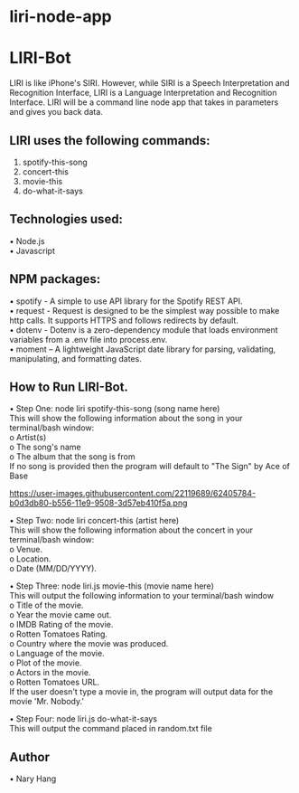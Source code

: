 # liri-node-app

# LIRI-Bot

LIRI is like iPhone's SIRI. However, while SIRI is a Speech Interpretation and Recognition Interface, LIRI is a Language Interpretation and Recognition Interface. LIRI will be a command line node app that takes in parameters and gives you back data.

## LIRI uses the following commands:
1.	spotify-this-song
2.	concert-this
3.	movie-this
4.	do-what-it-says

## Technologies used:
•	Node.js  
•	Javascript  

## NPM packages:
•	spotify - A simple to use API library for the Spotify REST API.  
•	request - Request is designed to be the simplest way possible to make http calls. It supports HTTPS and follows redirects by default.  
•	dotenv - Dotenv is a zero-dependency module that loads environment variables from a .env file into process.env.  
•	moment – A lightweight JavaScript date library for parsing, validating, manipulating, and formatting dates.   

## How to Run LIRI-Bot.  

•	Step One: node liri spotify-this-song (song name here)  
This will show the following information about the song in your terminal/bash window:   
o	Artist(s)  
o	The song's name  
o	The album that the song is from  
If no song is provided then the program will default to "The Sign" by Ace of Base  

https://user-images.githubusercontent.com/22119689/62405784-b0d3db80-b556-11e9-9508-3d57eb410f5a.png
  
•	Step Two: node liri concert-this (artist here)    
This will show the following information about the concert in your terminal/bash window:    
o	Venue.  
o	Location.  
o	Date (MM/DD/YYYY).  

•	Step Three: node liri.js movie-this (movie name here)   
This will output the following information to your terminal/bash window  
o	Title of the movie.  
o	Year the movie came out.  
o	IMDB Rating of the movie.  
o	Rotten Tomatoes Rating.  
o	Country where the movie was produced.  
o	Language of the movie.  
o	Plot of the movie.  
o	Actors in the movie.  
o	Rotten Tomatoes URL.  
If the user doesn't type a movie in, the program will output data for the movie 'Mr. Nobody.'  
  
•	Step Four: node liri.js do-what-it-says  
This will output the command placed in random.txt file  
  
## Author
•	Nary Hang
